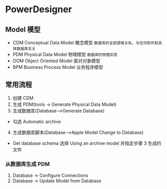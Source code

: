 # PowerDesigner

## Model 模型

- CDM Conceptual Data Model 概念模型 `数据库的全部逻辑关系，与任何软件和具体数据库无关`
- PDM Physical Data Model 物理模型 `数据库的物理实现`
- OOM Object Oriented Model 面对对象模型
- BPM Business Process Model 业务程序模型

## 常用流程

1. 创建 CDM
2. 生成 PDM(tools -> Generate Physical Data Model)
3. 生成数据库(Database–>Generate Database)
  - 勾选 Automatic archive
4. 生成数据库脚本(Database–>Apple Model Change to Database)
  - Get database schema 选择 Using an archive model 并指定步骤 3 生成的文件

### 从数据库生成 PDM

1. Database -> Configure Connections
2. Database -> Update Model from Database
